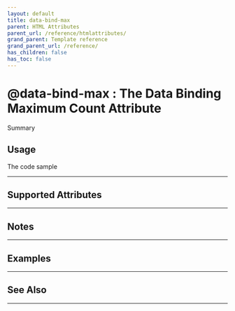 ```yaml
---
layout: default
title: data-bind-max
parent: HTML Attributes
parent_url: /reference/htmlattributes/
grand_parent: Template reference
grand_parent_url: /reference/
has_children: false
has_toc: false
---
```


# @data-bind-max : The Data Binding Maximum Count Attribute

Summary

## Usage

 The code sample

---

## Supported Attributes


---

## Notes


---

## Examples


---


## See Also


---

